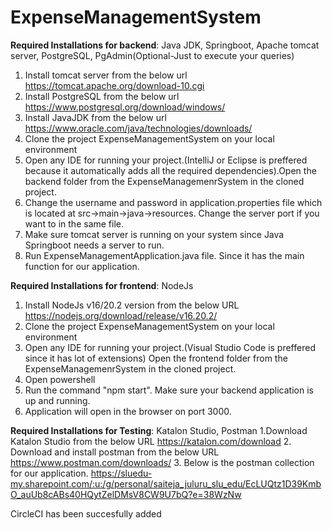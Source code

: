 # ExpenseManagementSystem

**Required Installations for backend**: Java JDK, Springboot, Apache tomcat server, PostgreSQL, PgAdmin(Optional-Just to execute your queries)
1. Install tomcat server from the below url
    https://tomcat.apache.org/download-10.cgi
2. Install PostgreSQL from the below url
    https://www.postgresql.org/download/windows/
3. Install JavaJDK from the below url
   https://www.oracle.com/java/technologies/downloads/
4. Clone the project ExpenseManagementSystem on your local environment
5. Open any IDE for running your project.(IntelliJ or Eclipse is preffered because it automatically adds all the required dependencies).Open the backend folder from the ExpenseManagemenrSystem in the cloned project.
6. Change the username and password in application.properties file which is located at src->main->java->resources. Change the server port if you want to in the same file.
7. Make sure tomcat server is running on your system since Java Springboot needs a server to run.
8. Run ExpenseManagementApplication.java file. Since it has the main function for our application. 

**Required Installations for frontend**: NodeJs
1. Install NodeJs v16/20.2 version from the below URL
   https://nodejs.org/download/release/v16.20.2/
2. Clone the project ExpenseManagementSystem on your local environment
3. Open any IDE for running your project.(Visual Studio Code is preffered since it has lot of extensions) Open the frontend folder from the ExpenseManagemenrSystem in the cloned project.
4. Open powershell
5. Run the command "npm start". Make sure your backend application is up and running.
6. Application will open in the browser on port 3000.

**Required Installations for Testing**: Katalon Studio, Postman
1.Download Katalon Studio from the below URL
  https://katalon.com/download
2. Download and install postman from the below URL
  https://www.postman.com/downloads/
3. Below is the postman collection for our application. 
  https://sluedu-my.sharepoint.com/:u:/g/personal/saiteja_juluru_slu_edu/EcLUQtz1D39KmbO_auUb8cABs40HQytZelDMsV8CW9U7bQ?e=38WzNw

  CircleCI has been succesfully added



